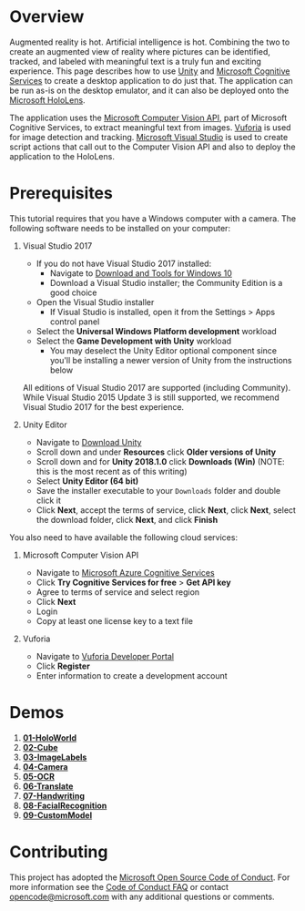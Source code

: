 # Overview

Augmented reality is hot. Artificial intelligence is hot. Combining the two to create an augmented view of reality where pictures can be identified, tracked, and labeled with meaningful text is a truly fun and exciting experience. This page describes how to use [Unity](https://unity3d.com/unity/beta) and [Microsoft Cognitive Services](https://azure.microsoft.com/en-us/services/cognitive-services/) to create a desktop application to do just that. The application can be run as-is on the desktop emulator, and it can also be deployed onto the [Microsoft HoloLens](https://www.microsoft.com/en-us/hololens).

The application uses the [Microsoft Computer Vision API](https://azure.microsoft.com/en-us/services/cognitive-services/computer-vision/), part of Microsoft Cognitive Services, to extract meaningful text from images. [Vuforia](https://library.vuforia.com/articles/Training/Object-Recognition) is used for image detection and tracking. [Microsoft Visual Studio](https://www.visualstudio.com/) is used to create script actions that call out to the Computer Vision API and also to deploy the application to the HoloLens.

# Prerequisites
This tutorial requires that you have a Windows computer with a camera. The following software needs to be installed on your computer:

1. Visual Studio 2017
   - If you do not have Visual Studio 2017 installed:
     - Navigate to [Download and Tools for Windows 10](https://developer.microsoft.com/en-us/windows/downloads)
     - Download a Visual Studio installer; the Community Edition is a good choice
   - Open the Visual Studio installer
	 - If Visual Studio is installed, open it from the Settings > Apps control panel
   - Select the **Universal Windows Platform development** workload
   - Select the **Game Development with Unity** workload
     - You may deselect the Unity Editor optional component since you'll be installing a newer version of Unity from the instructions below

   All editions of Visual Studio 2017 are supported (including Community). While Visual Studio 2015 Update 3 is still supported, we recommend Visual Studio 2017 for the best experience.

1. Unity Editor
   - Navigate to [Download Unity](https://unity3d.com/get-unity/download)
   - Scroll down and under **Resources** click **Older versions of Unity**
   - Scroll down and for **Unity 2018.1.0** click **Downloads (Win)** (NOTE: this is the most recent as of this writing)
   - Select **Unity Editor (64 bit)**
   - Save the installer executable to your `Downloads` folder and double click it
   - Click **Next**, accept the terms of service, click **Next**, click **Next**, select the download folder, click **Next**, and click **Finish**

You also need to have available the following cloud services:

1. Microsoft Computer Vision API
   - Navigate to [Microsoft Azure Cognitive Services](https://azure.microsoft.com/en-us/services/cognitive-services)
   - Click **Try Cognitive Services for free** > **Get API key**
   - Agree to terms of service and select region
   - Click **Next**
   - Login
   - Copy at least one license key to a text file

1. Vuforia
   - Navigate to [Vuforia Developer Portal](https://developer.vuforia.com)
   - Click **Register**
   - Enter information to create a development account

# Demos

1. [**01-HoloWorld**](https://github.com/Microsoft/reality-augmentation-using-cognitive-services/blob/mlads/01-HoloWorld/01-HoloWorld.md)
1. [**02-Cube**](https://github.com/Microsoft/reality-augmentation-using-cognitive-services/blob/mlads/02-Cube/02-Cube.md)
1. [**03-ImageLabels**](https://github.com/Microsoft/reality-augmentation-using-cognitive-services/blob/mlads/03-ImageLabels/03-ImageLabels.md)
1. [**04-Camera**](https://github.com/Microsoft/reality-augmentation-using-cognitive-services/blob/mlads/04-Camera/04-Camera.md)
1. [**05-OCR**](https://github.com/Microsoft/reality-augmentation-using-cognitive-services/blob/mlads/05-OCR/05-OCR.md)
1. [**06-Translate**](https://github.com/Microsoft/reality-augmentation-using-cognitive-services/blob/mlads/06-Translate/06-Translate.md)
1. [**07-Handwriting**](https://github.com/Microsoft/reality-augmentation-using-cognitive-services/blob/mlads/07-Handwriting/07-Handwriting.md)
1. [**08-FacialRecognition**](https://github.com/Microsoft/reality-augmentation-using-cognitive-services/blob/mlads/08-FacialRecognition/08-FacialRecognition.md)
1. [**09-CustomModel**](https://github.com/Microsoft/reality-augmentation-using-cognitive-services/blob/mlads/09-CustomModel/09-CustomModel.md)

# Contributing

This project has adopted the [Microsoft Open Source Code of Conduct](https://opensource.microsoft.com/codeofconduct/). For more information see the [Code of Conduct FAQ](https://opensource.microsoft.com/codeofconduct/faq/) or contact [opencode@microsoft.com](mailto:opencode@microsoft.com) with any additional questions or comments.
